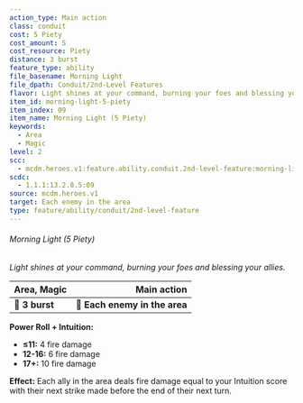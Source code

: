 ```yaml
---
action_type: Main action
class: conduit
cost: 5 Piety
cost_amount: 5
cost_resource: Piety
distance: 3 burst
feature_type: ability
file_basename: Morning Light
file_dpath: Conduit/2nd-Level Features
flavor: Light shines at your command, burning your foes and blessing your allies.
item_id: morning-light-5-piety
item_index: 09
item_name: Morning Light (5 Piety)
keywords:
  - Area
  - Magic
level: 2
scc:
  - mcdm.heroes.v1:feature.ability.conduit.2nd-level-feature:morning-light-5-piety
scdc:
  - 1.1.1:13.2.8.5:09
source: mcdm.heroes.v1
target: Each enemy in the area
type: feature/ability/conduit/2nd-level-feature
---
```


###### Morning Light (5 Piety)

*Light shines at your command, burning your foes and blessing your allies.*

| **Area, Magic** |               **Main action** |
| --------------- | ----------------------------: |
| **📏 3 burst**  | **🎯 Each enemy in the area** |

**Power Roll + Intuition:**

- **≤11:** 4 fire damage
- **12-16:** 6 fire damage
- **17+:** 10 fire damage

**Effect:** Each ally in the area deals fire damage equal to your Intuition score with their next strike made before the end of their next turn.
